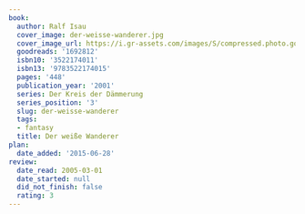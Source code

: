 ```yaml
---
book:
  author: Ralf Isau
  cover_image: der-weisse-wanderer.jpg
  cover_image_url: https://i.gr-assets.com/images/S/compressed.photo.goodreads.com/books/1186999457l/1692812.jpg
  goodreads: '1692812'
  isbn10: '3522174011'
  isbn13: '9783522174015'
  pages: '448'
  publication_year: '2001'
  series: Der Kreis der Dämmerung
  series_position: '3'
  slug: der-weisse-wanderer
  tags:
  - fantasy
  title: Der weiße Wanderer
plan:
  date_added: '2015-06-28'
review:
  date_read: 2005-03-01
  date_started: null
  did_not_finish: false
  rating: 3
---
```

